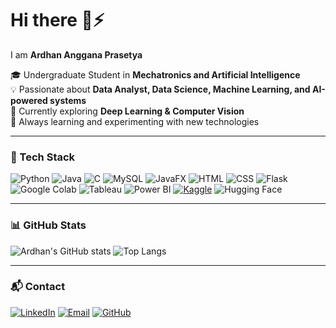 # Hi there 👋⚡  
I am **Ardhan Anggana Prasetya**

🎓 Undergraduate Student in **Mechatronics and Artificial Intelligence**  
💡 Passionate about **Data Analyst, Data Science, Machine Learning, and AI-powered systems**  
🚀 Currently exploring **Deep Learning & Computer Vision**  
🧩 Always learning and experimenting with new technologies  

---

### 🔧 Tech Stack
![Python](https://img.shields.io/badge/Python-3776AB?style=flat&logo=python&logoColor=white)
![Java](https://img.shields.io/badge/Java-ED8B00?style=flat&logo=openjdk&logoColor=white)
![C](https://img.shields.io/badge/C-00599C?logo=c&logoColor=white)
![MySQL](https://img.shields.io/badge/MySQL-005C84?style=flat&logo=mysql&logoColor=white)
![JavaFX](https://img.shields.io/badge/JavaFX-5382A1?style=flat&logo=java&logoColor=white)
![HTML](https://img.shields.io/badge/HTML5-E34F26?style=flat&logo=html5&logoColor=white)
![CSS](https://img.shields.io/badge/CSS3-1572B6?style=flat&logo=css3&logoColor=white)
![Flask](https://img.shields.io/badge/Flask-000000?style=flat&logo=flask&logoColor=white)
![Google Colab](https://img.shields.io/badge/Google%20Colab-F9AB00?logo=googlecolab&logoColor=fff)
![Tableau](https://custom-icon-badges.demolab.com/badge/Tableau-0176D3?logo=tableau&logoColor=fff)
![Power BI](https://custom-icon-badges.demolab.com/badge/Power%20BI-F1C912?logo=power-bi&logoColor=fff)
[![Kaggle](https://img.shields.io/badge/Kaggle-20BEFF?logo=kaggle&logoColor=fff)](https://www.kaggle.com/ardhananggana)
![Hugging Face](https://img.shields.io/badge/Hugging%20Face-FFD21E?logo=huggingface&logoColor=000)

---

### 📊 GitHub Stats
![Ardhan's GitHub stats](https://github-readme-stats.vercel.app/api?username=Ardhan807&show_icons=true&theme=tokyonight)
![Top Langs](https://github-readme-stats.vercel.app/api/top-langs/?username=Ardhan807&layout=compact&theme=tokyonight)

---

### 📬 Contact
[![LinkedIn](https://custom-icon-badges.demolab.com/badge/LinkedIn-0A66C2?logo=linkedin-white&logoColor=fff)](https://www.linkedin.com/in/ardhan-anggana-prasetya-435388294)
[![Email](https://img.shields.io/badge/Gmail-D14836?logo=gmail&logoColor=white)](https://mail.google.com/mailto:angganaardhan@gmail.com)
[![GitHub](https://img.shields.io/badge/GitHub-%23121011.svg?logo=github&logoColor=white)](https://github.com/Ardhan807)

